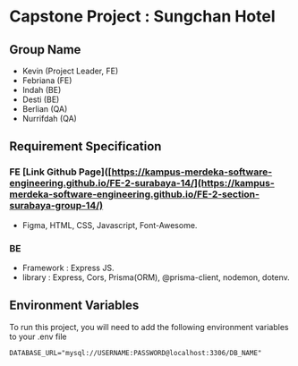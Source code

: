 # Capstone Project : Sungchan Hotel
## Group Name
- Kevin (Project Leader, FE)
- Febriana (FE)
- Indah (BE)
- Desti (BE)
- Berlian (QA)
- Nurrifdah (QA)

## Requirement Specification
### FE [Link Github Page]([https://kampus-merdeka-software-engineering.github.io/FE-2-surabaya-14/](https://kampus-merdeka-software-engineering.github.io/FE-2-section-surabaya-group-14/)
- Figma, HTML, CSS, Javascript, Font-Awesome.
### BE
- Framework : Express JS.
- library : Express, Cors, Prisma(ORM), @prisma-client, nodemon, dotenv.

## Environment Variables
To run this project, you will need to add the following environment variables to your .env file

`DATABASE_URL="mysql://USERNAME:PASSWORD@localhost:3306/DB_NAME"` 
